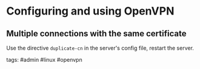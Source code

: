 # Configuring and using OpenVPN

## Multiple connections with the same certificate

Use the directive `duplicate-cn` in the server's config file, restart the server.

tags: #admin #linux #openvpn 
